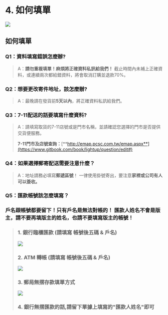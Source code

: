 # 4. 如何填單

![](.gitbook/assets/heng-fu-1.jpg)

## 如何填單

### Q1：資料填寫錯誤怎麼辦?

> A：**請勿重複填單！麻煩將正確資料私訊給我們！** 截止時間內未補上正確資料，或連續兩次都給錯資料，將會取消訂購並退款70%。

### Q2：想要更改寄件地址，該怎麼辦?

> A：最晚請在發貨前**5天以內**，將正確資料私訊給我們。

### Q3：7-11配送的話要填寫什麼資料?

> A：請填寫取貨的7-11店號或是門市名稱，並請確認您選擇的門市是否提供交貨便服務。
>
> **7-11門市及店號查詢：**[**http://emap.pcsc.com.tw/emap.aspx**](https://www.gitbook.com/book/lightup/question/edit#)

### Q4：如果選擇郵寄配送需要注意什麼？

> A：地址請務必填寫**郵遞區號**！ 一律使用掛號寄出，要注意**家裡或公司有人可以簽收。**

### Q5：匯款帳號該怎麼填寫？

### 戶名跟帳號都要留下！只有戶名是無法對帳的！  **匯款人姓名不會是版主，請不要再填版主的姓名，也請不要填寫版主的帳號！**

> ### 1. 銀行臨櫃匯款 \(請填寫 帳號後五碼 & 戶名\)
>
> ![](.gitbook/assets/cun-bu-tian-xie.jpg)
>
> ### 2. ATM 轉帳 \(請填寫 帳號後五碼 & 戶名\)
>
> ![](.gitbook/assets/atm2.jpg)
>
> ### 3. 郵局無摺存款填單方式
>
> ![](.gitbook/assets/you-ju-wu-zhe-2.jpg)
>
> ### 4. 銀行無摺匯款的話,請留下單據上填寫的"匯款人姓名"即可

